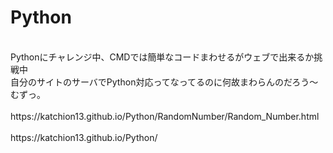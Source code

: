# Python
<br>
Pythonにチャレンジ中、CMDでは簡単なコードまわせるがウェブで出来るか挑戦中<br>
自分のサイトのサーバでPython対応ってなってるのに何故まわらんのだろう～むずっ。<br>
<br>
https://katchion13.github.io/Python/RandomNumber/Random_Number.html<br>
<br>
https://katchion13.github.io/Python/<br>
